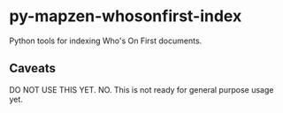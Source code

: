 # py-mapzen-whosonfirst-index

Python tools for indexing Who's On First documents.

## Caveats

DO NOT USE THIS YET. NO. This is not ready for general purpose usage yet.